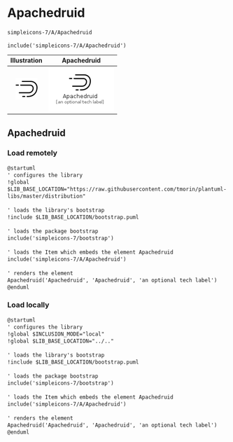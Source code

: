 # Apachedruid


```text
simpleicons-7/A/Apachedruid
```

```text
include('simpleicons-7/A/Apachedruid')
```



| Illustration | Apachedruid |
| :---: | :---: |
| ![illustration for Illustration](../../simpleicons-7/A/Apachedruid.png) | ![illustration for Apachedruid](../../simpleicons-7/A/Apachedruid.Local.png) |




## Apachedruid

### Load remotely
```plantuml
@startuml
' configures the library
!global $LIB_BASE_LOCATION="https://raw.githubusercontent.com/tmorin/plantuml-libs/master/distribution"

' loads the library's bootstrap
!include $LIB_BASE_LOCATION/bootstrap.puml

' loads the package bootstrap
include('simpleicons-7/bootstrap')

' loads the Item which embeds the element Apachedruid
include('simpleicons-7/A/Apachedruid')

' renders the element
Apachedruid('Apachedruid', 'Apachedruid', 'an optional tech label')
@enduml
```

### Load locally
```plantuml
@startuml
' configures the library
!global $INCLUSION_MODE="local"
!global $LIB_BASE_LOCATION="../.."

' loads the library's bootstrap
!include $LIB_BASE_LOCATION/bootstrap.puml

' loads the package bootstrap
include('simpleicons-7/bootstrap')

' loads the Item which embeds the element Apachedruid
include('simpleicons-7/A/Apachedruid')

' renders the element
Apachedruid('Apachedruid', 'Apachedruid', 'an optional tech label')
@enduml
```

